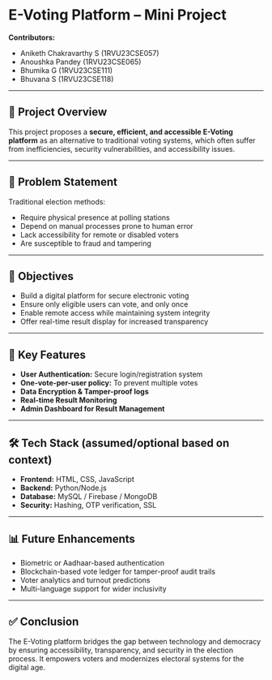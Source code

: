 # E-Voting Platform – Mini Project
**Contributors:**  
- Aniketh Chakravarthy S (1RVU23CSE057)  
- Anoushka Pandey (1RVU23CSE065)  
- Bhumika G (1RVU23CSE111)  
- Bhuvana S (1RVU23CSE118)  

---

## 🧩 Project Overview

This project proposes a **secure, efficient, and accessible E-Voting platform** as an alternative to traditional voting systems, which often suffer from inefficiencies, security vulnerabilities, and accessibility issues.

---

## 📝 Problem Statement

Traditional election methods:
- Require physical presence at polling stations  
- Depend on manual processes prone to human error  
- Lack accessibility for remote or disabled voters  
- Are susceptible to fraud and tampering

---

## 🎯 Objectives

- Build a digital platform for secure electronic voting  
- Ensure only eligible users can vote, and only once  
- Enable remote access while maintaining system integrity  
- Offer real-time result display for increased transparency

---

## 🚀 Key Features

- **User Authentication:** Secure login/registration system  
- **One-vote-per-user policy:** To prevent multiple votes  
- **Data Encryption & Tamper-proof logs**  
- **Real-time Result Monitoring**  
- **Admin Dashboard for Result Management**

---

## 🛠️ Tech Stack (assumed/optional based on context)

- **Frontend:** HTML, CSS, JavaScript  
- **Backend:** Python/Node.js  
- **Database:** MySQL / Firebase / MongoDB  
- **Security:** Hashing, OTP verification, SSL

---

## 📊 Future Enhancements

- Biometric or Aadhaar-based authentication  
- Blockchain-based vote ledger for tamper-proof audit trails  
- Voter analytics and turnout predictions  
- Multi-language support for wider inclusivity

---

## ✅ Conclusion

The E-Voting platform bridges the gap between technology and democracy by ensuring accessibility, transparency, and security in the election process. It empowers voters and modernizes electoral systems for the digital age.
